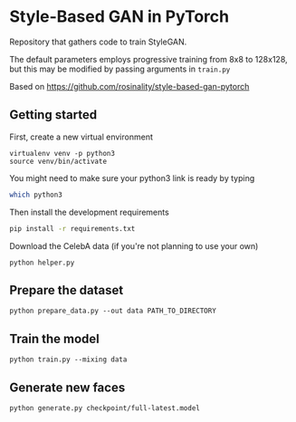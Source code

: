 # Style-Based GAN in PyTorch

Repository that gathers code to train StyleGAN.

The default parameters employs progressive training from 8x8 to 128x128, but this may be modified by passing arguments in `train.py`

Based on https://github.com/rosinality/style-based-gan-pytorch

## Getting started

First, create a new virtual environment

```
virtualenv venv -p python3
source venv/bin/activate
```

You might need to make sure your python3 link is ready by typing

```bash
which python3
```

Then install the development requirements

```bash
pip install -r requirements.txt
```

Download the CelebA data (if you're not planning to use your own)

```
python helper.py
```

## Prepare the dataset
```
python prepare_data.py --out data PATH_TO_DIRECTORY
```

## Train the model
```
python train.py --mixing data
```

## Generate new faces
```
python generate.py checkpoint/full-latest.model
```
